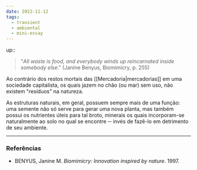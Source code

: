 ```yaml
---
date: 2022-11-12
tags:
  - transient
  - ambiental
  - mini-essay
---
```

up:: 

> "*All waste is food, and everybody winds up reincarnated inside somebody else*." (Janine Benyus, Biomimicry, p. 255)

Ao contrário dos restos mortais das [[Mercadoria|mercadorias]] em uma sociedade capitalista, os quais jazem no chão (ou mar) sem uso, não existem "resíduos" na natureza.

As estruturas naturais, em geral, possuem sempre mais de uma função: uma semente não só serve para gerar uma nova planta, mas também possui os nutrientes úteis para tal broto, minerais os quais incorporam-se naturalmente ao solo no qual se encontre ─ invés de fazê-lo em detrimento de seu ambiente.

---
### Referências
- BENYUS, Janine M. *Biomimicry: Innovation inspired by nature*. 1997.
